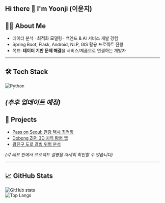 ## Hi there 👋 I'm Yoonji (이윤지)

## 👩‍💻 About Me
- 데이터 분석 · 최적화 모델링 · 백엔드 & AI 서비스 개발 경험
- Spring Boot, Flask, Android, NLP, GIS 활용 프로젝트 진행
- 목표: **데이터 기반 문제 해결**을 서비스/제품으로 연결하는 개발자

---

## 🛠 Tech Stack
![Python](https://img.shields.io/badge/Python-3776AB?logo=python&logoColor=white)

*(추후 업데이트 예정)*
---

## 🚀 Projects
- [Pass on Seoul: 관광 택시 최적화](https://github.com/lyoonji/pass-on-seoul)  
- [Dobong ZIP: 3D 지역 탐험 앱](https://github.com/lyoonji/dobong-zip)  
- [광진구 도로 결빙 위험 분석](https://github.com/lyoonji/freeze-risk-analysis)  


*(각 레포 안에서 프로젝트 설명을 자세히 확인할 수 있습니다)*

---

## 📈 GitHub Stats
![GitHub stats](https://github-readme-stats.vercel.app/api?username=lyoonji&show_icons=true&theme=radical)  
![Top Langs](https://github-readme-stats.vercel.app/api/top-langs/?username=lyoonji&layout=compact&theme=radical)
